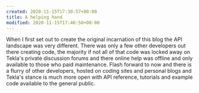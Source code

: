 ```yaml
---
created: 2020-11-15T17:30:57+00:00
title: A helping hand
modified: 2020-11-15T17:46:50+00:00
---
```


When I first set out to create the original incarnation of this blog the API landscape was very different. There was only a few other developers out there creating code, the majority if not all of that code was locked away on Tekla's private discussion forums and there online help was offline and only available to those who paid maintenance. Flash forward to now and there is a flurry of other developers, hosted on coding sites and personal blogs and Tekla's stance is much more open with API reference, tutorials and example code available to the general public.